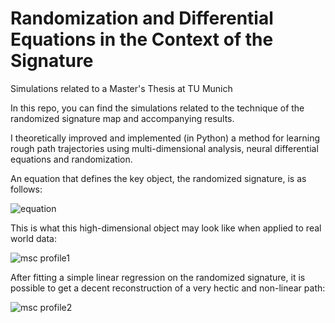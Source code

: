 # Randomization and Differential Equations in the Context of the Signature
Simulations related to a Master's Thesis at TU Munich

In this repo, you can find the simulations related to the technique of the randomized signature map and accompanying results.

I theoretically improved and implemented (in Python) a method for learning rough path trajectories using multi-dimensional analysis, neural differential equations and randomization.

An equation that defines the key object, the randomized signature, is as follows:

![equation](https://github.com/vdrvar/rand_and_diff_eq_in_the_context_of_the_sig/assets/48907543/716d96f3-8680-45bc-84aa-e1edd508564b)

This is what this high-dimensional object may look like when applied to real world data:

![msc profile1](https://github.com/vdrvar/rand_and_diff_eq_in_the_context_of_the_sig/assets/48907543/5e6f2927-4bdc-432c-97b2-883ca4858b16)



After fitting a simple linear regression on the randomized signature, it is possible to get a decent reconstruction of a very hectic and non-linear path:

![msc profile2](https://github.com/vdrvar/rand_and_diff_eq_in_the_context_of_the_sig/assets/48907543/276fd6a8-b9fc-4626-9a21-4084ea0e1d28)
